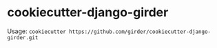 # cookiecutter-django-girder

Usage: `cookiecutter https://github.com/girder/cookiecutter-django-girder.git`

